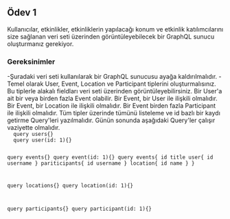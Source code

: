 <h2>Ödev 1</h2>
Kullanıcılar, etkinlikler, etkinliklerin yapılacağı konum ve etkinlik katılımcılarını size sağlanan veri seti üzerinden görüntüleyebilecek bir GraphQL sunucu oluşturmanız gerekiyor.

<h3>Gereksinimler</h3>
-Şuradaki veri seti kullanılarak bir GraphQL sunucusu ayağa kaldırılmalıdır.
-Temel olarak User, Event, Location ve Participant tiplerini oluşturmalısınız. Bu tiplerle alakalı fieldları veri seti üzerinden görüntüleyebilirsiniz.
Bir User'a ait bir veya birden fazla Event olabilir.
Bir Event, bir User ile ilişkili olmalıdır.
Bir Event, bir Location ile ilişkili olmalıdır.
Bir Event birden fazla Participant ile ilişkili olmalıdır.
Tüm tipler üzerinde tümünü listeleme ve id bazlı bir kaydı getirme Query'leri yazılmalıdır.
Günün sonunda aşağıdaki Query'ler çalışır vaziyette olmalıdır.
<code>
  query users{}
  query user(id: 1){}

  query events{}
  query event(id: 1){}
  query events{
    id
    title
    user{
      id
      username
    }
    pariticipants{
      id
      username
    }
    location{
      id
      name
    }
  }

  query locations{}
  query location(id: 1){}

  query participants{}
  query participant(id: 1){}
</code>
